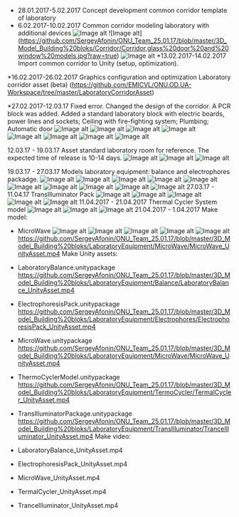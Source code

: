 * 28.01.2017-5.02.2017  Concept development common corridor template of laboratory
* 6.02.2017-10.02.2017 Сommon corridor modeling laboratory with additional devices
![Image alt](https://github.com/SergeyAfonin/ONU_Team_25.01.17/blob/master/3D_Model_Building%20bloks/Corridor/Ceiling%20Lamps%2C%20Ventilation%20and%20Smoke%20removal%2C%20Fire%20sprinkler%20and%20Smoke%20detector.jpg)
![Image alt]  (https://github.com/SergeyAfonin/ONU_Team_25.01.17/blob/master/3D_Model_Building%20bloks/Corridor/Corridor,glass%20door%20and%20window%20models.jpg?raw=true)
![Image alt](https://github.com/SergeyAfonin/ONU_Team_25.01.17/blob/master/3D_Model_Building%20bloks/Corridor/Door,%20Electronic%20key%20lock,%20Switches,%20Electrical%20board.jpg?raw=true)
*13.02.2017-14.02.2017 Import common corridor to Unity (setup, optimization).

*16.02.2017-26.02.2017 Graphics configuration and optimization Laboratory corridor asset (beta) 
(https://github.com/EMICVL/ONU.OD.UA-Workspace/tree/master/LaboratoryCorridorAsset)

*27.02.2017-12.03.17 Fixed error. Changed the design of the corridor. A PCR block was added. Added a standard laboratory block with electric boards, power lines and sockets; Ceiling with fire-fighting system; Plumbing; Automatic door
![Image alt](https://github.com/EMICVL/ONU_Team_25.01.17/blob/master/3D_Model_Building%20bloks/Corridor/LaboratoryCorridor02%20(PCR_block).jpg)
![Image alt](https://github.com/EMICVL/ONU_Team_25.01.17/blob/master/3D_Model_Building%20bloks/Corridor/LaboratoryCorridor01.jpg)
![Image alt](https://github.com/EMICVL/ONU_Team_25.01.17/blob/master/3D_Model_Building%20bloks/Corridor/StandardLaboratory01.jpg)
![Image alt](https://github.com/EMICVL/ONU_Team_25.01.17/blob/master/3D_Model_Building%20bloks/Corridor/StandardLaboratory02.jpg)
![Image alt](https://github.com/EMICVL/ONU_Team_25.01.17/blob/master/3D_Model_Building%20bloks/Corridor/StandardLaboratory03.jpg)
![Image alt](https://github.com/EMICVL/ONU_Team_25.01.17/blob/master/3D_Model_Building%20bloks/Corridor/StandardLaboratory04.jpg)
![Image alt](https://github.com/EMICVL/ONU_Team_25.01.17/blob/master/3D_Model_Building%20bloks/Corridor/StandardLaboratory05.jpg)
![Image alt](https://github.com/EMICVL/ONU_Team_25.01.17/blob/master/3D_Model_Building%20bloks/Corridor/StandardLaboratory06.jpg)

12.03.17 - 19.03.17 Asset standard laboratory room for reference. The expected time of release is 10-14 days.
![Image alt](https://github.com/SergeyAfonin/ONU_Team_25.01.17/blob/master/3D_Model_Building%20bloks/Corridor/StandardLaboratoryUnity01.jpg)
![Image alt](https://github.com/SergeyAfonin/ONU_Team_25.01.17/blob/master/3D_Model_Building%20bloks/Corridor/StandardLaboratoryUnity02.jpg)
![Image alt](https://github.com/SergeyAfonin/ONU_Team_25.01.17/blob/master/3D_Model_Building%20bloks/Corridor/StandardLaboratoryUnity03.jpg)

19.03.17 - 27.03.17 Models laboratory equipment: balance and electrophores packadge.
![Image alt](https://github.com/SergeyAfonin/ONU_Team_25.01.17/blob/master/3D_Model_Building%20bloks/LaboratoryEquipment/Balance/Balance.jpg)
![Image alt](https://github.com/SergeyAfonin/ONU_Team_25.01.17/blob/master/3D_Model_Building%20bloks/LaboratoryEquipment/Electrophores/ElectrophoresBath.jpg)
![Image alt](https://github.com/SergeyAfonin/ONU_Team_25.01.17/blob/master/3D_Model_Building%20bloks/LaboratoryEquipment/Electrophores/ElectrophoresBuffer.jpg)
![Image alt](https://github.com/SergeyAfonin/ONU_Team_25.01.17/blob/master/3D_Model_Building%20bloks/LaboratoryEquipment/Electrophores/ElectrophoresCap.jpg)
![Image alt](https://github.com/SergeyAfonin/ONU_Team_25.01.17/blob/master/3D_Model_Building%20bloks/LaboratoryEquipment/Electrophores/ElectrophoresComb.jpg)
![Image alt](https://github.com/SergeyAfonin/ONU_Team_25.01.17/blob/master/3D_Model_Building%20bloks/LaboratoryEquipment/Electrophores/ElectrophoresGel.jpg)
![Image alt](https://github.com/SergeyAfonin/ONU_Team_25.01.17/blob/master/3D_Model_Building%20bloks/LaboratoryEquipment/Electrophores/ElectrophoresGelTray.jpg)
![Image alt](https://github.com/SergeyAfonin/ONU_Team_25.01.17/blob/master/3D_Model_Building%20bloks/LaboratoryEquipment/Electrophores/ElectrophoresGelTrayStopper.jpg)
![Image alt](https://github.com/SergeyAfonin/ONU_Team_25.01.17/blob/master/3D_Model_Building%20bloks/LaboratoryEquipment/Electrophores/ElectrophoresPowerSupply.jpg)
![Image alt](https://github.com/SergeyAfonin/ONU_Team_25.01.17/blob/master/3D_Model_Building%20bloks/LaboratoryEquipment/Electrophores/ElectrophoresGelPerforated.jpg)
27.03.17 - 11.04.17 TransIlluminator Pack
![Image alt](https://github.com/EMICVL/ONU_Team_25.01.17/blob/master/3D_Model_Building%20bloks/LaboratoryEquipment/TransIlluminator/TransIlluminator_01.jpg)
![Image alt](https://github.com/EMICVL/ONU_Team_25.01.17/blob/master/3D_Model_Building%20bloks/LaboratoryEquipment/TransIlluminator/TransIlluminator_02.jpg)
![Image alt](https://github.com/EMICVL/ONU_Team_25.01.17/blob/master/3D_Model_Building%20bloks/LaboratoryEquipment/TransIlluminator/TransIlluminator_03.jpg)
![Image alt](https://github.com/EMICVL/ONU_Team_25.01.17/blob/master/3D_Model_Building%20bloks/LaboratoryEquipment/TransIlluminator/TransIlluminator_04.jpg)
![Image alt](https://github.com/EMICVL/ONU_Team_25.01.17/blob/master/3D_Model_Building%20bloks/LaboratoryEquipment/TransIlluminator/TransIlluminator_05.jpg)
11.04.2017 - 21.04.2017 Thermal Cycler System model
![Image alt](https://github.com/SergeyAfonin/ONU_Team_25.01.17/blob/master/3D_Model_Building%20bloks/LaboratoryEquipment/TermoCycler/THermalCyclerSystem_01.jpg)
![Image alt](https://github.com/SergeyAfonin/ONU_Team_25.01.17/blob/master/3D_Model_Building%20bloks/LaboratoryEquipment/TermoCycler/THermalCyclerSystem_02.jpg)
![Image alt](https://github.com/SergeyAfonin/ONU_Team_25.01.17/blob/master/3D_Model_Building%20bloks/LaboratoryEquipment/TermoCycler/THermalCyclerSystem_03.jpg)
21.04.2017 - 1.04.2017
Make model:

- MicroWave
![Image alt](https://github.com/SergeyAfonin/ONU_Team_25.01.17/blob/master/3D_Model_Building%20bloks/LaboratoryEquipment/MicroWave/MicroWave_01.jpg)
![Image alt](https://github.com/SergeyAfonin/ONU_Team_25.01.17/blob/master/3D_Model_Building%20bloks/LaboratoryEquipment/MicroWave/MicroWave_02.jpg)
![Image alt](https://github.com/SergeyAfonin/ONU_Team_25.01.17/blob/master/3D_Model_Building%20bloks/LaboratoryEquipment/MicroWave/MicroWave_03.jpg)
![Image alt](https://github.com/SergeyAfonin/ONU_Team_25.01.17/blob/master/3D_Model_Building%20bloks/LaboratoryEquipment/MicroWave/MicroWave_04.jpg)
![Image alt](https://github.com/SergeyAfonin/ONU_Team_25.01.17/blob/master/3D_Model_Building%20bloks/LaboratoryEquipment/MicroWave/MicroWave_05.jpg)
https://github.com/SergeyAfonin/ONU_Team_25.01.17/blob/master/3D_Model_Building%20bloks/LaboratoryEquipment/MicroWave/MicroWave_UnityAsset.mp4
Make Unity assets:

- LaboratoryBalance.unitypackage
https://github.com/SergeyAfonin/ONU_Team_25.01.17/blob/master/3D_Model_Building%20bloks/LaboratoryEquipment/Balance/LaboratoryBalance_UnityAsset.mp4
- ElectrophoresisPack.unitypackage
https://github.com/SergeyAfonin/ONU_Team_25.01.17/blob/master/3D_Model_Building%20bloks/LaboratoryEquipment/Electrophores/ElectrophoresisPack_UnityAsset.mp4
- MicroWave.unitypackage
https://github.com/SergeyAfonin/ONU_Team_25.01.17/blob/master/3D_Model_Building%20bloks/LaboratoryEquipment/MicroWave/MicroWave_UnityAsset.mp4
- ThermoCyclerModel.unitypackage
https://github.com/SergeyAfonin/ONU_Team_25.01.17/blob/master/3D_Model_Building%20bloks/LaboratoryEquipment/TermoCycler/TermalCycler_UnityAsset.mp4
- TransIlluminatorPackage.unitypackage
https://github.com/SergeyAfonin/ONU_Team_25.01.17/blob/master/3D_Model_Building%20bloks/LaboratoryEquipment/TransIlluminator/TranceIlluminator_UnityAsset.mp4
Make video:

- LaboratoryBalance_UnityAsset.mp4
- ElectrophoresisPack_UnityAsset.mp4
- MicroWave_UnityAsset.mp4
- TermalCycler_UnityAsset.mp4
- TranceIlluminator_UnityAsset.mp4

